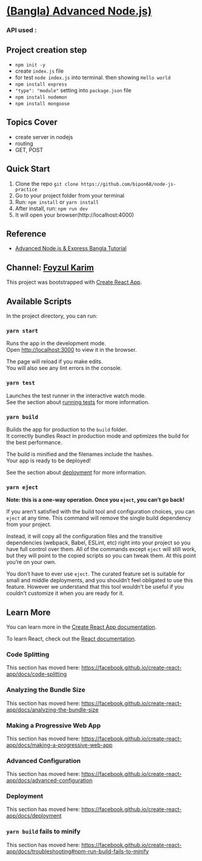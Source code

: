 # [(Bangla) Advanced Node.js)](https://www.youtube.com/playlist?list=PLEYpvDF6qy8avZ212mzmQ7VPSNHDZ1CNf)

### API used :

## Project creation step

- `npm init -y`
- create `index.js` file
- for test `node index.js` into terminal. then showing `Hello world`
- `npm install express`
- `"type": "module"` setting into `package.json` file
- `npm install nodemon`
- `npm install mongoose`

## Topics Cover
- create server in nodejs
- routing
- GET, POST

## Quick Start
1.  Clone the repo `git clone https://github.com/bipon68/node-js-practice`
2.  Go to your project folder from your terminal
3.  Run: `npm install` or `yarn install`
4.  After install, run: `npm run dev`
5.  It will open your browser(http://localhost:4000)

## Reference
- [Advanced Node.js & Express Bangla Tutorial](https://www.youtube.com/playlist?list=PLEYpvDF6qy8avZ212mzmQ7VPSNHDZ1CNf)

## Channel: [Foyzul Karim](https://www.youtube.com/channel/UC7d1qGXznqzRDI6MAr4FzIQ)

This project was bootstrapped with [Create React App](https://github.com/facebook/create-react-app).

## Available Scripts

In the project directory, you can run:

### `yarn start`

Runs the app in the development mode.<br />
Open [http://localhost:3000](http://localhost:3000) to view it in the browser.

The page will reload if you make edits.<br />
You will also see any lint errors in the console.

### `yarn test`

Launches the test runner in the interactive watch mode.<br />
See the section about [running tests](https://facebook.github.io/create-react-app/docs/running-tests) for more information.

### `yarn build`

Builds the app for production to the `build` folder.<br />
It correctly bundles React in production mode and optimizes the build for the best performance.

The build is minified and the filenames include the hashes.<br />
Your app is ready to be deployed!

See the section about [deployment](https://facebook.github.io/create-react-app/docs/deployment) for more information.

### `yarn eject`

**Note: this is a one-way operation. Once you `eject`, you can’t go back!**

If you aren’t satisfied with the build tool and configuration choices, you can `eject` at any time. This command will remove the single build dependency from your project.

Instead, it will copy all the configuration files and the transitive dependencies (webpack, Babel, ESLint, etc) right into your project so you have full control over them. All of the commands except `eject` will still work, but they will point to the copied scripts so you can tweak them. At this point you’re on your own.

You don’t have to ever use `eject`. The curated feature set is suitable for small and middle deployments, and you shouldn’t feel obligated to use this feature. However we understand that this tool wouldn’t be useful if you couldn’t customize it when you are ready for it.

## Learn More

You can learn more in the [Create React App documentation](https://facebook.github.io/create-react-app/docs/getting-started).

To learn React, check out the [React documentation](https://reactjs.org/).

### Code Splitting

This section has moved here: https://facebook.github.io/create-react-app/docs/code-splitting

### Analyzing the Bundle Size

This section has moved here: https://facebook.github.io/create-react-app/docs/analyzing-the-bundle-size

### Making a Progressive Web App

This section has moved here: https://facebook.github.io/create-react-app/docs/making-a-progressive-web-app

### Advanced Configuration

This section has moved here: https://facebook.github.io/create-react-app/docs/advanced-configuration

### Deployment

This section has moved here: https://facebook.github.io/create-react-app/docs/deployment

### `yarn build` fails to minify

This section has moved here: https://facebook.github.io/create-react-app/docs/troubleshooting#npm-run-build-fails-to-minify
